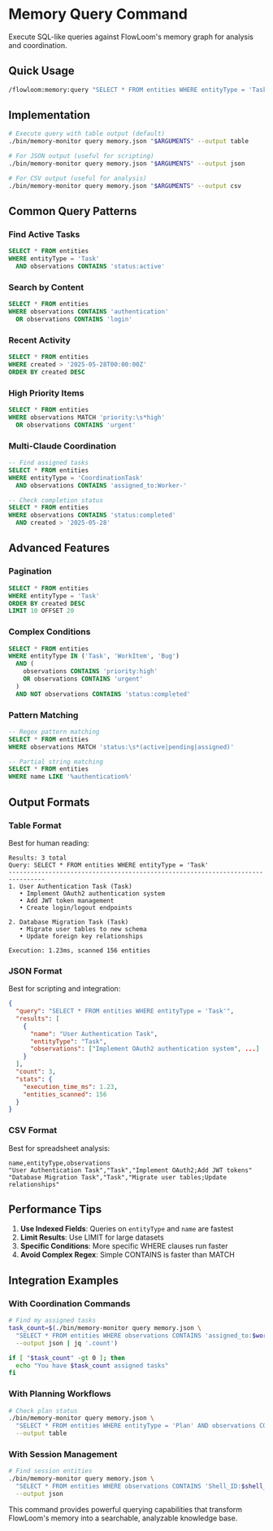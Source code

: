 # Memory Query Command

Execute SQL-like queries against FlowLoom's memory graph for analysis and coordination.

## Quick Usage

```bash
/flowloom:memory:query "SELECT * FROM entities WHERE entityType = 'Task'"
```

## Implementation

```bash
# Execute query with table output (default)
./bin/memory-monitor query memory.json "$ARGUMENTS" --output table

# For JSON output (useful for scripting)
./bin/memory-monitor query memory.json "$ARGUMENTS" --output json

# For CSV output (useful for analysis)
./bin/memory-monitor query memory.json "$ARGUMENTS" --output csv
```

## Common Query Patterns

### Find Active Tasks
```sql
SELECT * FROM entities 
WHERE entityType = 'Task' 
  AND observations CONTAINS 'status:active'
```

### Search by Content
```sql
SELECT * FROM entities 
WHERE observations CONTAINS 'authentication'
  OR observations CONTAINS 'login'
```

### Recent Activity
```sql
SELECT * FROM entities 
WHERE created > '2025-05-28T00:00:00Z'
ORDER BY created DESC
```

### High Priority Items
```sql
SELECT * FROM entities 
WHERE observations MATCH 'priority:\s*high'
  OR observations CONTAINS 'urgent'
```

### Multi-Claude Coordination
```sql
-- Find assigned tasks
SELECT * FROM entities 
WHERE entityType = 'CoordinationTask'
  AND observations CONTAINS 'assigned_to:Worker-'

-- Check completion status  
SELECT * FROM entities
WHERE observations CONTAINS 'status:completed'
  AND created > '2025-05-28'
```

## Advanced Features

### Pagination
```sql
SELECT * FROM entities 
WHERE entityType = 'Task'
ORDER BY created DESC
LIMIT 10 OFFSET 20
```

### Complex Conditions
```sql
SELECT * FROM entities
WHERE entityType IN ('Task', 'WorkItem', 'Bug')
  AND (
    observations CONTAINS 'priority:high' 
    OR observations CONTAINS 'urgent'
  )
  AND NOT observations CONTAINS 'status:completed'
```

### Pattern Matching
```sql
-- Regex pattern matching
SELECT * FROM entities 
WHERE observations MATCH 'status:\s*(active|pending|assigned)'

-- Partial string matching
SELECT * FROM entities
WHERE name LIKE '%authentication%'
```

## Output Formats

### Table Format
Best for human reading:
```
Results: 3 total
Query: SELECT * FROM entities WHERE entityType = 'Task'
--------------------------------------------------------------------------------
1. User Authentication Task (Task)
   • Implement OAuth2 authentication system
   • Add JWT token management
   • Create login/logout endpoints

2. Database Migration Task (Task)
   • Migrate user tables to new schema
   • Update foreign key relationships
   
Execution: 1.23ms, scanned 156 entities
```

### JSON Format
Best for scripting and integration:
```json
{
  "query": "SELECT * FROM entities WHERE entityType = 'Task'",
  "results": [
    {
      "name": "User Authentication Task",
      "entityType": "Task",
      "observations": ["Implement OAuth2 authentication system", ...]
    }
  ],
  "count": 3,
  "stats": {
    "execution_time_ms": 1.23,
    "entities_scanned": 156
  }
}
```

### CSV Format
Best for spreadsheet analysis:
```
name,entityType,observations
"User Authentication Task","Task","Implement OAuth2;Add JWT tokens"
"Database Migration Task","Task","Migrate user tables;Update relationships"
```

## Performance Tips

1. **Use Indexed Fields**: Queries on `entityType` and `name` are fastest
2. **Limit Results**: Use LIMIT for large datasets
3. **Specific Conditions**: More specific WHERE clauses run faster
4. **Avoid Complex Regex**: Simple CONTAINS is faster than MATCH

## Integration Examples

### With Coordination Commands
```bash
# Find my assigned tasks
task_count=$(./bin/memory-monitor query memory.json \
  "SELECT * FROM entities WHERE observations CONTAINS 'assigned_to:$worker_id'" \
  --output json | jq '.count')

if [ "$task_count" -gt 0 ]; then
  echo "You have $task_count assigned tasks"
fi
```

### With Planning Workflows
```bash
# Check plan status
./bin/memory-monitor query memory.json \
  "SELECT * FROM entities WHERE entityType = 'Plan' AND observations CONTAINS 'status:'" \
  --output table
```

### With Session Management
```bash
# Find session entities
./bin/memory-monitor query memory.json \
  "SELECT * FROM entities WHERE observations CONTAINS 'Shell_ID:$shell_pid'" \
  --output json
```

This command provides powerful querying capabilities that transform FlowLoom's memory into a searchable, analyzable knowledge base.